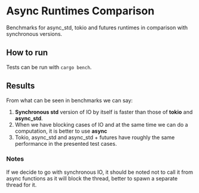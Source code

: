 # Async Runtimes Comparison

Benchmarks for async_std, tokio and futures runtimes in comparison with synchronous versions.

## How to run

Tests can be run with `cargo bench`.

## Results

From what can be seen in benchmarks we can say:

1. **Synchronous std** version of IO by itself is faster than those of **tokio** and **async_std**.
2. When we have blocking cases of IO and at the same time we can do a computation, it is better to use **async**
3. Tokio, async_std and async_std + futures have roughly the same performance in the presented test cases.

### Notes

If we decide to go with synchronous IO, it should be noted not to call it from async functions as it will block the thread, better to spawn a separate thread for it.
